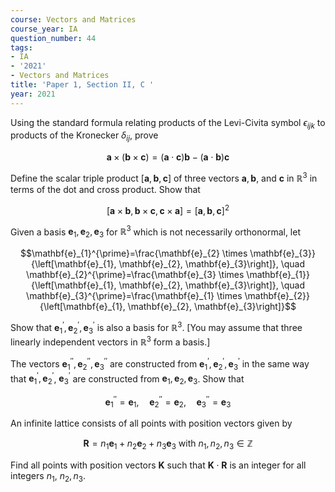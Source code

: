 ```yaml
---
course: Vectors and Matrices
course_year: IA
question_number: 44
tags:
- IA
- '2021'
- Vectors and Matrices
title: 'Paper 1, Section II, C '
year: 2021
---
```




Using the standard formula relating products of the Levi-Civita symbol $\epsilon_{i j k}$ to products of the Kronecker $\delta_{i j}$, prove

$$\mathbf{a} \times(\mathbf{b} \times \mathbf{c})=(\mathbf{a} \cdot \mathbf{c}) \mathbf{b}-(\mathbf{a} \cdot \mathbf{b}) \mathbf{c}$$

Define the scalar triple product $[\mathbf{a}, \mathbf{b}, \mathbf{c}]$ of three vectors $\mathbf{a}, \mathbf{b}$, and $\mathbf{c}$ in $\mathbb{R}^{3}$ in terms of the dot and cross product. Show that

$$[\mathbf{a} \times \mathbf{b}, \mathbf{b} \times \mathbf{c}, \mathbf{c} \times \mathbf{a}]=[\mathbf{a}, \mathbf{b}, \mathbf{c}]^{2}$$

Given a basis $\mathbf{e}_{1}, \mathbf{e}_{2}, \mathbf{e}_{3}$ for $\mathbb{R}^{3}$ which is not necessarily orthonormal, let

$$\mathbf{e}_{1}^{\prime}=\frac{\mathbf{e}_{2} \times \mathbf{e}_{3}}{\left[\mathbf{e}_{1}, \mathbf{e}_{2}, \mathbf{e}_{3}\right]}, \quad \mathbf{e}_{2}^{\prime}=\frac{\mathbf{e}_{3} \times \mathbf{e}_{1}}{\left[\mathbf{e}_{1}, \mathbf{e}_{2}, \mathbf{e}_{3}\right]}, \quad \mathbf{e}_{3}^{\prime}=\frac{\mathbf{e}_{1} \times \mathbf{e}_{2}}{\left[\mathbf{e}_{1}, \mathbf{e}_{2}, \mathbf{e}_{3}\right]}$$

Show that $\mathbf{e}_{1}^{\prime}, \mathbf{e}_{2}^{\prime}, \mathbf{e}_{3}^{\prime}$ is also a basis for $\mathbb{R}^{3}$. [You may assume that three linearly independent vectors in $\mathbb{R}^{3}$ form a basis.]

The vectors $\mathbf{e}_{1}^{\prime \prime}, \mathbf{e}_{2}^{\prime \prime}, \mathbf{e}_{3}^{\prime \prime}$ are constructed from $\mathbf{e}_{1}^{\prime}, \mathbf{e}_{2}^{\prime}, \mathbf{e}_{3}^{\prime}$ in the same way that $\mathbf{e}_{1}^{\prime}, \mathbf{e}_{2}^{\prime}$, $\mathbf{e}_{3}^{\prime}$ are constructed from $\mathbf{e}_{1}, \mathbf{e}_{2}, \mathbf{e}_{3}$. Show that

$$\mathbf{e}_{1}^{\prime \prime}=\mathbf{e}_{1}, \quad \mathbf{e}_{2}^{\prime \prime}=\mathbf{e}_{2}, \quad \mathbf{e}_{3}^{\prime \prime}=\mathbf{e}_{3}$$

An infinite lattice consists of all points with position vectors given by

$$\mathbf{R}=n_{1} \mathbf{e}_{1}+n_{2} \mathbf{e}_{2}+n_{3} \mathbf{e}_{3} \text { with } n_{1}, n_{2}, n_{3} \in \mathbb{Z}$$

Find all points with position vectors $\mathbf{K}$ such that $\mathbf{K} \cdot \mathbf{R}$ is an integer for all integers $n_{1}$, $n_{2}, n_{3}$.